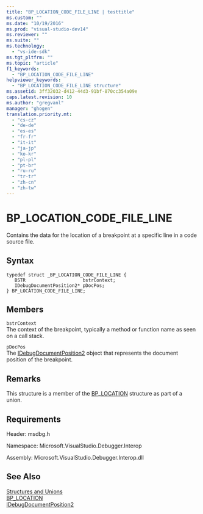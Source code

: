 ```yaml
---
title: "BP_LOCATION_CODE_FILE_LINE | testtitle"
ms.custom: ""
ms.date: "10/19/2016"
ms.prod: "visual-studio-dev14"
ms.reviewer: ""
ms.suite: ""
ms.technology: 
  - "vs-ide-sdk"
ms.tgt_pltfrm: ""
ms.topic: "article"
f1_keywords: 
  - "BP_LOCATION_CODE_FILE_LINE"
helpviewer_keywords: 
  - "BP_LOCATION_CODE_FILE_LINE structure"
ms.assetid: 3ff32032-d412-44d3-91bf-870cc354a09e
caps.latest.revision: 10
ms.author: "gregvanl"
manager: "ghogen"
translation.priority.mt: 
  - "cs-cz"
  - "de-de"
  - "es-es"
  - "fr-fr"
  - "it-it"
  - "ja-jp"
  - "ko-kr"
  - "pl-pl"
  - "pt-br"
  - "ru-ru"
  - "tr-tr"
  - "zh-cn"
  - "zh-tw"
---
```

# BP_LOCATION_CODE_FILE_LINE
Contains the data for the location of a breakpoint at a specific line in a code source file.  
  
## Syntax  
  
```cpp#  
typedef struct _BP_LOCATION_CODE_FILE_LINE {   
   BSTR                     bstrContext;  
   IDebugDocumentPosition2* pDocPos;  
} BP_LOCATION_CODE_FILE_LINE;  
```  
  
## Members  
 `bstrContext`  
 The context of the breakpoint, typically a method or function name as seen on a call stack.  
  
 `pDocPos`  
 The [IDebugDocumentPosition2](../extensibility-debugger-reference/idebugdocumentposition2.md) object that represents the document position of the breakpoint.  
  
## Remarks  
 This structure is a member of the [BP_LOCATION](../extensibility-debugger-reference/bp_location.md) structure as part of a union.  
  
## Requirements  
 Header: msdbg.h  
  
 Namespace: Microsoft.VisualStudio.Debugger.Interop  
  
 Assembly: Microsoft.VisualStudio.Debugger.Interop.dll  
  
## See Also  
 [Structures and Unions](../extensibility-debugger-reference/structures-and-unions.md)   
 [BP_LOCATION](../extensibility-debugger-reference/bp_location.md)   
 [IDebugDocumentPosition2](../extensibility-debugger-reference/idebugdocumentposition2.md)